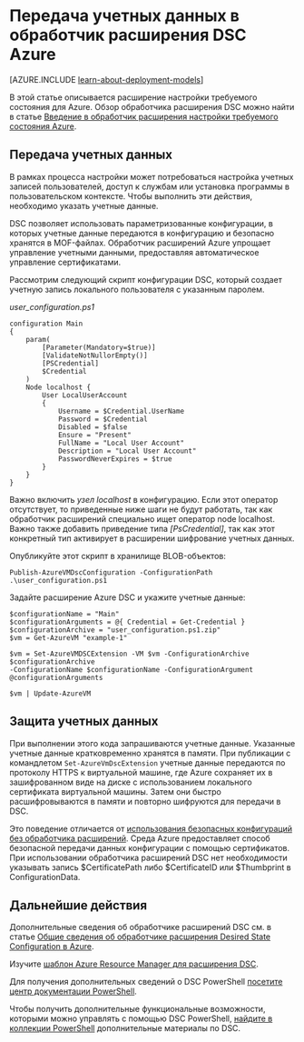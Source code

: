 <properties
   pageTitle="Передача учетных данных в Azure с помощью DSC | Microsoft Azure"
   description="Общие сведения о безопасной передаче учетных данных для виртуальных машин Azure с помощью настройки требуемого состояния PowerShell"
   services="virtual-machines-windows"
   documentationCenter=""
   authors="zjalexander"
   manager="timlt"
   editor=""
   tags="azure-service-management,azure-resource-manager"
   keywords=""/>

<tags
   ms.service="virtual-machines-windows"
   ms.devlang="na"
   ms.topic="article"
   ms.tgt_pltfrm="vm-windows"
   ms.workload="na"
   ms.date="09/15/2016"
   ms.author="zachal"/>

# Передача учетных данных в обработчик расширения DSC Azure #

[AZURE.INCLUDE [learn-about-deployment-models](../../includes/learn-about-deployment-models-both-include.md)]

В этой статье описывается расширение настройки требуемого состояния для Azure. Обзор обработчика расширения DSC можно найти в статье [Введение в обработчик расширения настройки требуемого состояния Azure](virtual-machines-windows-extensions-dsc-overview.md).


## Передача учетных данных
В рамках процесса настройки может потребоваться настройка учетных записей пользователей, доступ к службам или установка программы в пользовательском контексте. Чтобы выполнить эти действия, необходимо указать учетные данные.

DSC позволяет использовать параметризованные конфигурации, в которых учетные данные передаются в конфигурацию и безопасно хранятся в MOF-файлах. Обработчик расширений Azure упрощает управление учетными данными, предоставляя автоматическое управление сертификатами.

Рассмотрим следующий скрипт конфигурации DSC, который создает учетную запись локального пользователя с указанным паролем.

*user\_configuration.ps1*

```
configuration Main
{
    param(
        [Parameter(Mandatory=$true)]
        [ValidateNotNullorEmpty()]
        [PSCredential]
        $Credential
    )    
    Node localhost {       
        User LocalUserAccount
        {
            Username = $Credential.UserName
            Password = $Credential
            Disabled = $false
            Ensure = "Present"
            FullName = "Local User Account"
            Description = "Local User Account"
            PasswordNeverExpires = $true
        } 
    }  
} 
```

Важно включить *узел localhost* в конфигурацию. Если этот оператор отсутствует, то приведенные ниже шаги не будут работать, так как обработчик расширений специально ищет оператор node localhost. Важно также добавить приведение типа *[PsCredential]*, так как этот конкретный тип активирует в расширении шифрование учетных данных.

Опубликуйте этот скрипт в хранилище BLOB-объектов:

`Publish-AzureVMDscConfiguration -ConfigurationPath .\user_configuration.ps1`

Задайте расширение Azure DSC и укажите учетные данные:

```
$configurationName = "Main"
$configurationArguments = @{ Credential = Get-Credential }
$configurationArchive = "user_configuration.ps1.zip"
$vm = Get-AzureVM "example-1"
 
$vm = Set-AzureVMDSCExtension -VM $vm -ConfigurationArchive $configurationArchive 
-ConfigurationName $configurationName -ConfigurationArgument @configurationArguments
 
$vm | Update-AzureVM
```
## Защита учетных данных
При выполнении этого кода запрашиваются учетные данные. Указанные учетные данные кратковременно хранятся в памяти. При публикации с командлетом `Set-AzureVmDscExtension` учетные данные передаются по протоколу HTTPS к виртуальной машине, где Azure сохраняет их в зашифрованном виде на диске с использованием локального сертификата виртуальной машины. Затем они быстро расшифровываются в памяти и повторно шифруются для передачи в DSC.

Это поведение отличается от [использования безопасных конфигураций без обработчика расширений](https://msdn.microsoft.com/powershell/dsc/securemof). Среда Azure предоставляет способ безопасной передачи данных конфигурации с помощью сертификатов. При использовании обработчика расширений DSC нет необходимости указывать запись $CertificatePath либо $CertificateID или $Thumbprint в ConfigurationData.


## Дальнейшие действия ##

Дополнительные сведения об обработчике расширений DSC см. в статье [Общие сведения об обработчике расширения Desired State Configuration в Azure](virtual-machines-windows-extensions-dsc-overview.md).

Изучите [шаблон Azure Resource Manager для расширения DSC](virtual-machines-windows-extensions-dsc-template.md).

Для получения дополнительных сведений о DSC PowerShell [посетите центр документации PowerShell](https://msdn.microsoft.com/powershell/dsc/overview).

Чтобы получить дополнительные функциональные возможности, которыми можно управлять с помощью DSC PowerShell, [найдите в коллекции PowerShell](https://www.powershellgallery.com/packages?q=DscResource&x=0&y=0) дополнительные материалы по DSC.

<!---HONumber=AcomDC_0921_2016-->